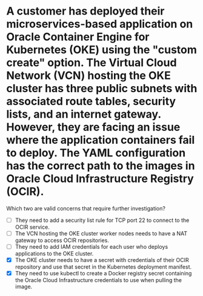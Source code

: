 # A customer has deployed their microservices-based application on Oracle Container Engine for Kubernetes (OKE) using the "custom create" option. The Virtual Cloud Network (VCN) hosting the OKE cluster has three public subnets with associated route tables, security lists, and an internet gateway. However, they are facing an issue where the application containers fail to deploy. The YAML configuration has the correct path to the images in Oracle Cloud Infrastructure Registry (OCIR).

Which two are valid concerns that require further investigation?

- [ ] They need to add a security list rule for TCP port 22 to connect to the OCIR service.
- [ ] The VCN hosting the OKE cluster worker nodes needs to have a NAT gateway to access OCIR repositories.
- [ ] They need to add IAM credentials for each user who deploys applications to the OKE cluster.
- [x] The OKE cluster needs to have a secret with credentials of their OCIR repository and use that secret in the Kubernetes deployment manifest.
- [x] They need to use kubectl to create a Docker registry secret containing the Oracle Cloud Infrastructure credentials to use when pulling the image.